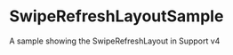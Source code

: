 SwipeRefreshLayoutSample
========================

A sample showing the SwipeRefreshLayout in Support v4
